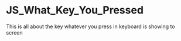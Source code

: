 # JS_What_Key_You_Pressed
This is all about the key whatever you press in keyboard is showing to screen
